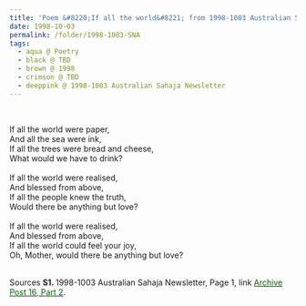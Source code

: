 ```yaml
---
title: 'Poem &#8220;If all the world&#8221; from 1998-1003 Australian Sahaja Newsletter, Page 1'
date: 1998-10-03
permalink: /folder/1998-1003-SNA
tags:
  - aqua @ Poetry
  - black @ TBD
  - brown @ 1998
  - crimson @ TBD
  - deeppink @ 1998-1003 Australian Sahaja Newsletter
---
```


<br>

<p>
If all the world were paper,<br>
And all the sea were ink,<br>
If all the trees were bread and cheese,<br>
What would we have to drink?<br>
<br>
If all the world were realised,<br>
And blessed from above,<br>
If all the people knew the truth,<br>
Would there be anything but love?<br>
<br>
If all the world were realised,<br>
And blessed from above,<br>
If all the world could feel your joy,<br>
Oh, Mother, would there be anything but love?<br>
</p>

<br>

<wave-list>
<list-title color="DarkSeaGreen" width="55">Sources</list-title>
  <list-item color="BlanchedAlmond"  width="280"><b>S1. </b> 1998-1003 Australian Sahaja Newsletter, Page 1, link </font> <a href="https://seven-teams.github.io/archives/2023/1215"><font color="DarkGreen">Archive Post 16, Part 2</font></a>.</list-item>
</wave-list>